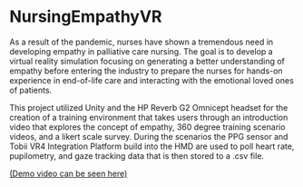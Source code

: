 # NursingEmpathyVR

As a result of the pandemic, nurses have shown a tremendous need in developing empathy in palliative care nursing. The goal is to develop a virtual reality simulation focusing on generating a better understanding of empathy before entering the industry to prepare the nurses for hands-on experience in end-of-life care and interacting with the emotional loved ones of patients.

This project utilized Unity and the HP Reverb G2 Omnicept headset for the creation of a training environment that takes users through an introduction video that explores the concept of empathy, 360 degree training scenario videos, and a likert scale survey. During the scenarios the PPG  sensor and Tobii VR4 Integration Platform build into the HMD are used to poll heart rate, pupilometry, and gaze tracking data that is then stored to a .csv file. 

<a href="https://www.youtube.com/watch?v=0BO8MPKqMx8" target="_blank">(Demo video can be seen here)</a>

